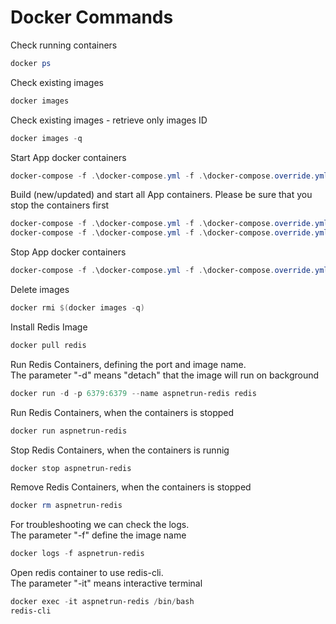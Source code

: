 # Docker Commands

Check running  containers
```powershell
docker ps
```

Check existing images
```powershell
docker images
```

Check existing images - retrieve only images ID
```powershell
docker images -q
```

Start App docker containers
```powershell
docker-compose -f .\docker-compose.yml -f .\docker-compose.override.yml up -d
```

Build (new/updated) and start all App containers. Please be sure that you stop the containers first
```powershell
docker-compose -f .\docker-compose.yml -f .\docker-compose.override.yml down
docker-compose -f .\docker-compose.yml -f .\docker-compose.override.yml up --build
```

Stop App docker containers
```powershell
docker-compose -f .\docker-compose.yml -f .\docker-compose.override.yml down
```

Delete images
```powershell
docker rmi $(docker images -q)
```

Install Redis Image
```powershell
docker pull redis
```

Run Redis Containers, defining the port and image name.  
The parameter "-d" means "detach" that the image will run on background
```powershell
docker run -d -p 6379:6379 --name aspnetrun-redis redis
```

Run Redis Containers, when the containers is stopped
```powershell
docker run aspnetrun-redis
```

Stop Redis Containers, when the containers is runnig
```powershell
docker stop aspnetrun-redis
```

Remove Redis Containers, when the containers is stopped
```powershell
docker rm aspnetrun-redis
```


For troubleshooting we can check the logs.  
The parameter "-f" define the image name
```powershell
docker logs -f aspnetrun-redis
```

Open redis container to use redis-cli.  
The parameter "-it" means interactive terminal
```powershell
docker exec -it aspnetrun-redis /bin/bash
redis-cli
```
